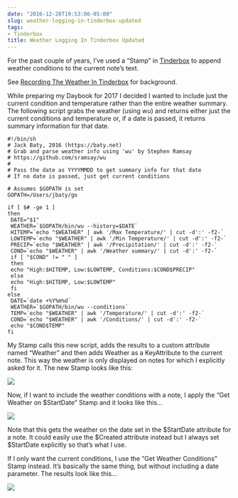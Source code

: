 ```yaml
---
date: "2016-12-28T19:53:06-05:00"
slug: weather-logging-in-tinderbox-updated
tags:
- Tinderbox
title: Weather Logging In Tinderbox Updated
---
```


For the past couple of years, I’ve used a “Stamp” in
[Tinderbox](http://www.eastgate.com/Tinderbox/) to append weather
conditions to the current note’s text.

See [Recording The Weather In Tinderbox](https://baty.net/2015/recording-the-weather-in-tinderbox-using-wu/)
for background.

While preparing my Daybook for 2017 I decided I wanted to include just
the current condition and temperature rather than the entire weather
summary. The following script grabs the weather (using wu) and returns
either just the current conditions and temperature or, if a date is
passed, it returns summary information for that date.

``` {.example}
#!/bin/sh
# Jack Baty, 2016 (https://baty.net)
# Grab and parse weather info using 'wu' by Stephen Ramsay
# https://github.com/sramsay/wu
#
# Pass the date as YYYYMMDD to get summary info for that date
# If no date is passed, just get current conditions

# Assumes $GOPATH is set
GOPATH=/Users/jbaty/go

if [ $# -ge 1 ]
then
 DATE="$1"
 WEATHER=`$GOPATH/bin/wu --history=$DATE`
 HITEMP=`echo "$WEATHER" | awk '/Max Temperature/' | cut -d':' -f2-`
 LOWTEMP=`echo "$WEATHER" | awk '/Min Temperature/' | cut -d':' -f2-`
 PRECIP=`echo "$WEATHER" | awk '/Precipitation/' | cut -d':' -f2-`
 COND=`echo "$WEATHER" | awk '/Weather summary/' | cut -d':' -f2-`
 if [ "$COND" != " " ]
 then
 echo "High:$HITEMP, Low:$LOWTEMP, Conditions:$COND$PRECIP"
 else
 echo "High:$HITEMP, Low:$LOWTEMP"
 fi
else
 DATE=`date +%Y%m%d`
 WEATHER=`$GOPATH/bin/wu --conditions`
 TEMP=`echo "$WEATHER" | awk '/Temperature/' | cut -d':' -f2-`
 COND=`echo "$WEATHER" | awk '/Conditions/' | cut -d':' -f2-`
 echo "$COND$TEMP"
fi
```

My Stamp calls this new script, adds the results to a custom attribute
named “Weather” and then adds Weather as a KeyAttribute to the current
note. This way the weather is only displayed on notes for which I
explicitly asked for it. The new Stamp looks like this:


![](/img/2016/Document_Inspector__Daybook-1.jpg)


Now, if I want to include the weather conditions with a note, I apply
the “Get Weather on \$StartDate” Stamp and it looks like this…


![](/img/2016/Daybook_tbx-1.jpg)

Note that this gets the weather on the date set in the \$StartDate
attribute for a note. It could easily use the \$Created attribute
instead but I always set \$StartDate explicitly so that’s what I use.

If I only want the current conditions, I use the “Get Weather
Conditions” Stamp instead. It’s basically the same thing, but without
including a date parameter. The results look like this…


![](/img/2016/Daybook_tbx.jpg)

